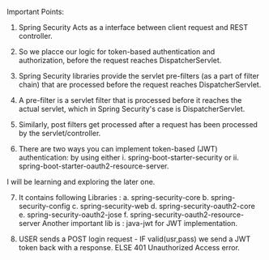 Important Points:

1. Spring Security Acts as a interface between client request and REST controller. 

2. So we placce our logic for token-based authentication and authorization, before the request reaches DispatcherServlet. 

3. Spring Security libraries provide the servlet pre-filters (as a part of filter chain) that are processed before the request reaches DispatcherServlet. 

4. A pre-filter is a servlet filter that is processed before it reaches the actual servlet, which in Spring Security's case is DispatcherServlet. 

5. Similarly, post filters get processed after a request has been processed by the servlet/controller.

6. There are two ways you can implement token-based (JWT) authentication:
by using either i. spring-boot-starter-security or ii. spring-boot-starter-oauth2-resource-server.

I will be learning and exploring the later one. 

7. It contains following Libraries : 
  a. spring-security-core
  b. spring-security-config
  c. spring-security-web
  d. spring-security-oauth2-core
  e. spring-security-oauth2-jose
  f. spring-security-oauth2-resource-server
  Another important lib is : java-jwt for JWT implementation.
  
8. USER sends a POST login request - IF valid(usr,pass) we send a JWT token back with a response. ELSE 401 Unauthorized Access error. 




 


